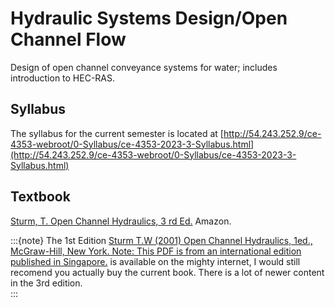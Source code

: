 # Hydraulic Systems Design/Open Channel Flow
Design of open channel conveyance systems for water; includes introduction to HEC-RAS.

## Syllabus

The syllabus for the current semester is located at [http://54.243.252.9/ce-4353-webroot/0-Syllabus/ce-4353-2023-3-Syllabus.html](http://54.243.252.9/ce-4353-webroot/0-Syllabus/ce-4353-2023-3-Syllabus.html)

## Textbook

[Sturm, T. Open Channel Hydraulics, 3 rd Ed.](https://www.amazon.com/Channel-Hydraulics-Third-Terry-Sturm/dp/1260469700) Amazon. 

:::{note}
The 1st Edition [Sturm T.W (2001) Open Channel Hydraulics, 1ed., McGraw-Hill, New York. Note: This PDF is from an international edition published in Singapore.](http://54.243.252.9/ce-4353-webroot/3-Readings/open-channel-hydraulics-by-terry-w-sturm-www-civilenggforall-com.pdf) is available on the mighty internet, I would still recomend you actually buy the current book.  There is a lot of newer content in the 3rd edition.  
:::
